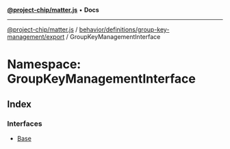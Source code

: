 [**@project-chip/matter.js**](../../../../../../README.md) • **Docs**

***

[@project-chip/matter.js](../../../../../../modules.md) / [behavior/definitions/group-key-management/export](../../README.md) / GroupKeyManagementInterface

# Namespace: GroupKeyManagementInterface

## Index

### Interfaces

- [Base](interfaces/Base.md)

